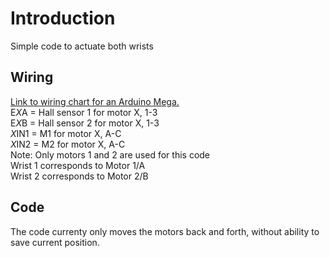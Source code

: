 # Introduction
Simple code to actuate both wrists

## Wiring
[Link to wiring chart for an Arduino Mega.](https://docs.google.com/spreadsheets/d/1TUzqdXqWe3b5YbMJ5jpp_UFLg8gyYuG0tuyAA3czh9w/edit?usp=sharing)\
E*X*A = Hall sensor 1 for motor X, 1-3\
E*X*B = Hall sensor 2 for motor X, 1-3\
*X*IN1 = M1 for motor X, A-C\
*X*IN2 = M2 for motor X, A-C\
Note: Only motors 1 and 2 are used for this code\
Wrist 1 corresponds to Motor 1/A\
Wrist 2 corresponds to Motor 2/B

## Code
The code currenty only moves the motors back and forth, without ability to save current position.

